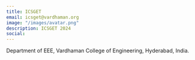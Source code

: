 ```yaml
---
title: ICSGET
email: icsget@vardhaman.org
image: "/images/avatar.png"
description: ICSGET 2024
social:
---
```


Department of EEE, Vardhaman College of Engineering, Hyderabad, India.